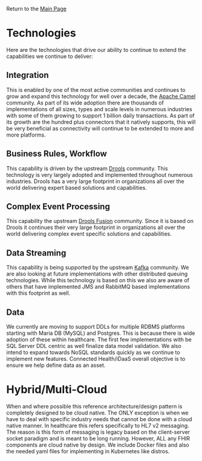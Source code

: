 ﻿Return to the <a href="https://project-herophilus.github.io/Project-Herophilus-Assets/" target="_blank">Main Page</a>

#  Technologies
Here are the technologies that drive our ability to continue to extend the 
capabilities we continue to deliver:

## Integration
This is enabled by one of the most active communities and continues to grow and expand this technology for well over a decade,
the <a href="https://camel.apache.org/" target="_blank">Apache Camel</a> community. As part of its wide adoption there 
are thousands of implementations of all sizes, types and scale levels in numerous industries with 
some of them growing to support 1 billion daily transactions. As part of its growth are the hundred plus connectors that
it natively supports, this will be very beneficial as connectivity will continue to be extended to more and more platforms.
## Business Rules, Workflow</td>
This capability is driven by the upstream <a href="https://www.drools.org/" target="_blank">Drools</a> community. This 
technology is very largely adopted and implemented throughout numerous industries. Drools has a very large footprint in 
organizations all over the world delivering expert based solutions and capabilities.
## Complex Event Processing</td>
This capability the upstream <a href="https://www.drools.org/" target="_blank">Drools Fusion</a> community. Since it is
based on Drools it continues their very large footprint in organizations all over the world delivering 
complex event specific solutions and capabilities.
## Data Streaming
This capability is being supported by the upstream <a href="https://kafka.apache.org/" target="_blank">Kafka</a> community. 
We are also looking at future implementations with other distributed queuing technologies. While this technology is based on this we
also are aware of others that have implemented JMS and RabbitMQ based implementations with this footprint as well.
## Data                    
We currently are moving to support DDLs for multiple RDBMS platforms starting with Maria DB (MySQL) and Postgres. This is 
because there is wide adoption of these within healthcare. The first few implementations with be SQL Server DDL centric as 
well finalize data model validation. We also intend to expand towards NoSQL standards
quickly as we continue to implement new features. Connected Health/iDaaS overall objective 
is to ensure we help define data as an asset.
# Hybrid/Multi-Cloud
When and where possible this reference architecture/design pattern is completely designed to be cloud native. 
The ONLY exception is when we have to deal with specific industry needs that cannot be done with a cloud native manner. 
In healthcare this refers specifically to HL7 v2 messaging. The reason is this form of messaging is legacy based on
the client-server socket paradigm and is meant to be long running. However, ALL any FHIR components are cloud native 
by design. We include Docker files and also the needed yaml files for implementing in Kubernetes like distros.

